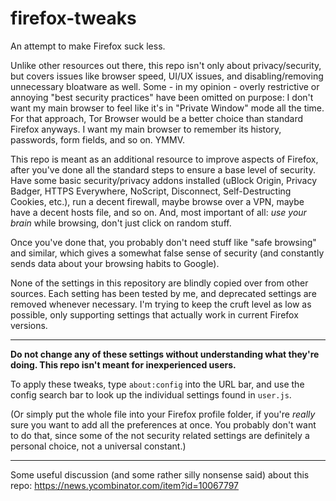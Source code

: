 # firefox-tweaks
An attempt to make Firefox suck less. 

Unlike other resources out there, this repo isn't only about privacy/security, but covers issues like browser speed, UI/UX issues, and disabling/removing unnecessary bloatware as well. Some - in my opinion - overly restrictive or annoying "best security practices" have been omitted on purpose: I don't want my main browser to feel like it's in "Private Window" mode all the time. For that approach, Tor Browser would be a better choice than standard Firefox anyways. I want my main browser to remember its history, passwords, form fields, and so on. YMMV.

This repo is meant as an additional resource to improve aspects of Firefox, after you've done all the standard steps to ensure a base level of security. Have some basic security/privacy addons installed (uBlock Origin, Privacy Badger, HTTPS Everywhere, NoScript, Disconnect, Self-Destructing Cookies, etc.), run a decent firewall, maybe browse over a VPN, maybe have a decent hosts file, and so on. And, most important of all: *use your brain* while browsing, don't just click on random stuff. 

Once you've done that, you probably don't need stuff like "safe browsing" and similar, which gives a somewhat false sense of security (and constantly sends data about your browsing habits to Google).

None of the settings in this repository are blindly copied over from other sources. Each setting has been tested by me, and deprecated settings are removed whenever necessary. I'm trying to keep the cruft level as low as possible, only supporting settings that actually work in current Firefox versions.

---

**Do not change any of these settings without understanding what they're doing. This repo isn't meant for inexperienced users.** 

To apply these tweaks, type `about:config` into the URL bar, and use the config search bar to look up the individual settings found in `user.js`. 

(Or simply put the whole file into your Firefox profile folder, if you're *really* sure you want to add all the preferences at once. You probably don't want to do that, since some of the not security related settings are definitely a personal choice, not a universal constant.)

---

Some useful discussion (and some rather silly nonsense said) about this repo: https://news.ycombinator.com/item?id=10067797
